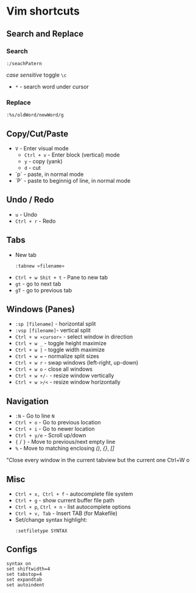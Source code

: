 # Vim shortcuts

## Search and Replace

### Search
```
:/seachPatern
```
*case sensitive* toggle `\c`

- `*` - search word under cursor

### Replace
```
:%s/oldWord/newWord/g
```

## Copy/Cut/Paste
- `V` - Enter visual mode
  - `Ctrl + v` - Enter block (vertical) mode
  - `y` - copy (yank)
  - `d` - cut
- ´p´ - paste, in normal mode
- ´P´ - paste to beginnig of line, in normal mode

## Undo / Redo
- `u` - Undo
- `Ctrl + r` - Redo


## Tabs
- New tab
  ```
  :tabnew «filename»
  ```
- `Ctrl + w Shit + t` - Pane to new tab
- `gt` - go to next tab
- `gT` - go to previous tab

## Windows (Panes)
- `:sp [filename]` - horizontal split
- `:vsp [filename]`- vertical split
- `Ctrl + w «cursor»` - select window in direction
- `Ctrl + w _` - toggle height maximize
- `Ctrl + w |` - toggle width maximize
- `Ctrl + w =` - normalize split sizes
- `Ctrl + w r` - swap windows (left-right, up-down)
- `Ctrl + w o` - close all windows
- `Ctrl + w +/-` - resize window vertically
- `Ctrl + w >/<` - resize window horizontally

## Navigation
- `:N` - Go to line `N`
- `Ctrl + o` - Go to previous location
- `Ctrl + i` - Go to newer location
- `Ctrl + y/e` - Scroll up/down
- `{` / `}` - Move to previous/next empty line
- `%` - Move to matching enclosing _()_, _{}_, _[]_

"Close every window in the current tabview but the current one
Ctrl+W o

## Misc
- `Ctrl + x, Ctrl + f` - autocomplete file system
- `Ctrl + g` - show current buffer file path
- `Ctrl + p`, `Ctrl + n` - list autocomplete options
- `Ctrl + v, Tab` - Insert TAB (for Makefile)
- Set/change syntax highlight:
  ```
  :setfiletype SYNTAX
  ```

## Configs
```
syntax on
set shiftwidth=4
set tabstop=4
set expandtab
set autoindent
```

